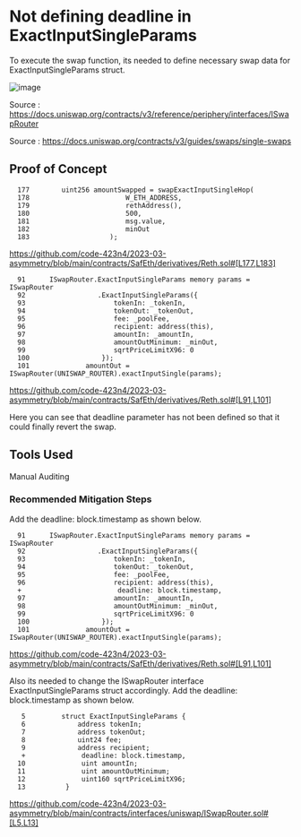 # Not defining deadline in ExactInputSingleParams 

To execute the swap function, its needed to define necessary swap data for ExactInputSingleParams struct. 

![image](https://user-images.githubusercontent.com/118436384/228734373-c5b7348b-0fbe-4f93-8fec-c0389a053338.png)


Source : https://docs.uniswap.org/contracts/v3/reference/periphery/interfaces/ISwapRouter

Source : https://docs.uniswap.org/contracts/v3/guides/swaps/single-swaps


## Proof of Concept

      177        uint256 amountSwapped = swapExactInputSingleHop(
      178                        W_ETH_ADDRESS,
      179                        rethAddress(),
      180                        500,
      181                        msg.value,
      182                        minOut
      183                    );



https://github.com/code-423n4/2023-03-asymmetry/blob/main/contracts/SafEth/derivatives/Reth.sol#[L177,L183]


      91      ISwapRouter.ExactInputSingleParams memory params = ISwapRouter
      92                  .ExactInputSingleParams({
      93                      tokenIn: _tokenIn,
      94                      tokenOut: _tokenOut,
      95                      fee: _poolFee,
      96                      recipient: address(this),
      97                      amountIn: _amountIn,
      98                      amountOutMinimum: _minOut,
      99                      sqrtPriceLimitX96: 0
      100                  });
      101              amountOut = ISwapRouter(UNISWAP_ROUTER).exactInputSingle(params);

https://github.com/code-423n4/2023-03-asymmetry/blob/main/contracts/SafEth/derivatives/Reth.sol#[L91,L101]

Here you can see that deadline parameter has not been defined so that it could finally revert the swap.

## Tools Used

Manual Auditing

### Recommended Mitigation Steps

Add the deadline: block.timestamp as shown below.

      91      ISwapRouter.ExactInputSingleParams memory params = ISwapRouter
      92                  .ExactInputSingleParams({
      93                      tokenIn: _tokenIn,
      94                      tokenOut: _tokenOut,
      95                      fee: _poolFee,
      96                      recipient: address(this),
      +                        deadline: block.timestamp,
      97                      amountIn: _amountIn,
      98                      amountOutMinimum: _minOut,
      99                      sqrtPriceLimitX96: 0
      100                  });
      101              amountOut = ISwapRouter(UNISWAP_ROUTER).exactInputSingle(params);
      
https://github.com/code-423n4/2023-03-asymmetry/blob/main/contracts/SafEth/derivatives/Reth.sol#[L91,L101]

Also its needed to change the ISwapRouter interface ExactInputSingleParams struct accordingly. Add the  deadline: block.timestamp as shown
below.

       5         struct ExactInputSingleParams {
       6             address tokenIn;
       7             address tokenOut;
       8             uint24 fee;
       9             address recipient;
       +              deadline: block.timestamp,
      10              uint amountIn;
      11              uint amountOutMinimum;
      12              uint160 sqrtPriceLimitX96;
      13          }


https://github.com/code-423n4/2023-03-asymmetry/blob/main/contracts/interfaces/uniswap/ISwapRouter.sol#[L5,L13]




